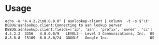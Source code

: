 # Usage

    echo -e "4.4.2.2\n8.8.8.8" | asnlookup-client | column  -t -s $'\t'
    DEBUG:asnlookup.client:Connecting to asn lookup server
    DEBUG:asnlookup.client:fields=['ip', 'asn', 'prefix', 'owner', 'cc']
    4.4.2.2  3356   4.0.0.0/9   LEVEL3 - Level 3 Communications, Inc.  US
    8.8.8.8  15169  8.8.8.0/24  GOOGLE - Google Inc.                   US
